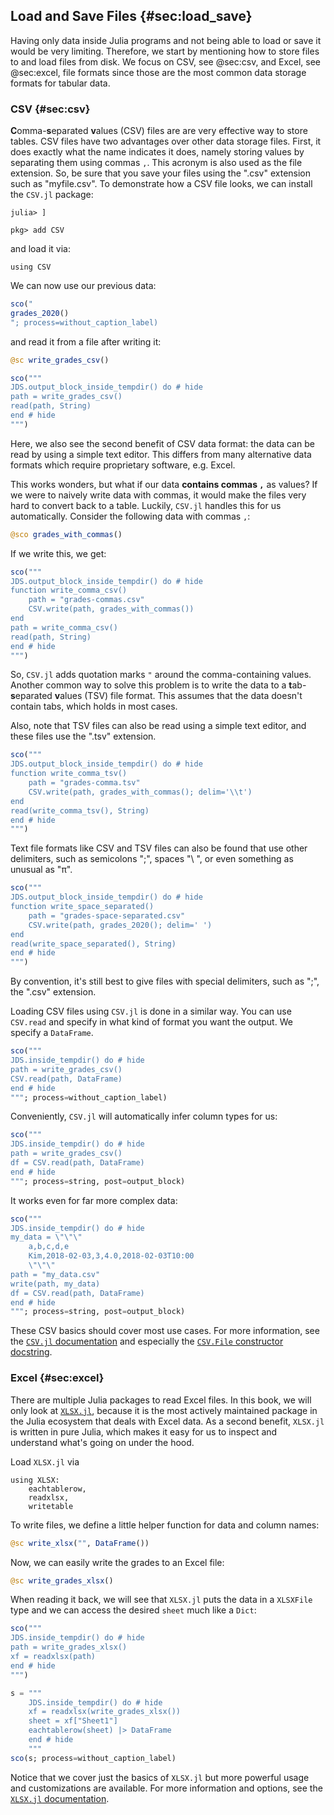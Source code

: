 ## Load and Save Files {#sec:load_save}

Having only data inside Julia programs and not being able to load or save it would be very limiting.
Therefore, we start by mentioning how to store files to and load files from disk.
We focus on CSV, see @sec:csv, and Excel, see @sec:excel, file formats since those are the most common data storage formats for tabular data.

### CSV {#sec:csv}

**C**omma-**s**eparated **v**alues (CSV) files are are very effective way to store tables.
CSV files have two advantages over other data storage files.
First, it does exactly what the name indicates it does, namely storing values by separating them using commas `,`.
This acronym is also used as the file extension.
So, be sure that you save your files using the ".csv" extension such as "myfile.csv".
To demonstrate how a CSV file looks, we can install the `CSV.jl` package:

```
julia> ]

pkg> add CSV
```

and load it via:

```
using CSV
```

We can now use our previous data:

```jl
sco("
grades_2020()
"; process=without_caption_label)
```

and read it from a file after writing it:

```jl
@sc write_grades_csv()
```

```jl
sco("""
JDS.output_block_inside_tempdir() do # hide
path = write_grades_csv()
read(path, String)
end # hide
""")
```

Here, we also see the second benefit of CSV data format: the data can be read by using a simple text editor.
This differs from many alternative data formats which require proprietary software, e.g. Excel.

This works wonders, but what if our data **contains commas `,`** as values?
If we were to naively write data with commas, it would make the files very hard to convert back to a table.
Luckily, `CSV.jl` handles this for us automatically.
Consider the following data with commas `,`:

```jl
@sco grades_with_commas()
```

If we write this, we get:

```jl
sco("""
JDS.output_block_inside_tempdir() do # hide
function write_comma_csv()
    path = "grades-commas.csv"
    CSV.write(path, grades_with_commas())
end
path = write_comma_csv()
read(path, String)
end # hide
""")
```

So, `CSV.jl` adds quotation marks `"` around the comma-containing values.
Another common way to solve this problem is to write the data to a **t**ab-**s**eparated **v**alues (TSV) file format.
This assumes that the data doesn't contain tabs, which holds in most cases.

Also, note that TSV files can also be read using a simple text editor, and these files use the ".tsv" extension.

```jl
sco("""
JDS.output_block_inside_tempdir() do # hide
function write_comma_tsv()
    path = "grades-comma.tsv"
    CSV.write(path, grades_with_commas(); delim='\\t')
end
read(write_comma_tsv(), String)
end # hide
""")
```

Text file formats like CSV and TSV files can also be found that use other delimiters, such as semicolons ";", spaces "\ ", or even something as unusual as "π".

```jl
sco("""
JDS.output_block_inside_tempdir() do # hide
function write_space_separated()
    path = "grades-space-separated.csv"
    CSV.write(path, grades_2020(); delim=' ')
end
read(write_space_separated(), String)
end # hide
""")
```

By convention, it's still best to give files with special delimiters, such as ";", the ".csv" extension.

Loading CSV files using `CSV.jl` is done in a similar way.
You can use `CSV.read` and specify in what kind of format you want the output.
We specify a `DataFrame`.

```jl
sco("""
JDS.inside_tempdir() do # hide
path = write_grades_csv()
CSV.read(path, DataFrame)
end # hide
"""; process=without_caption_label)
```

Conveniently, `CSV.jl` will automatically infer column types for us:

```jl
sco("""
JDS.inside_tempdir() do # hide
path = write_grades_csv()
df = CSV.read(path, DataFrame)
end # hide
"""; process=string, post=output_block)
```

It works even for far more complex data:

```jl
sco("""
JDS.inside_tempdir() do # hide
my_data = \"\"\"
    a,b,c,d,e
    Kim,2018-02-03,3,4.0,2018-02-03T10:00
    \"\"\"
path = "my_data.csv"
write(path, my_data)
df = CSV.read(path, DataFrame)
end # hide
"""; process=string, post=output_block)
```

These CSV basics should cover most use cases.
For more information, see the [`CSV.jl` documentation](https://csv.juliadata.org/stable) and especially the [`CSV.File` constructor docstring](https://csv.juliadata.org/stable/#CSV.File).

### Excel {#sec:excel}

There are multiple Julia packages to read Excel files.
In this book, we will only look at [`XLSX.jl`](https://github.com/felipenoris/XLSX.jl), because it is the most actively maintained package in the Julia ecosystem that deals with Excel data.
As a second benefit, `XLSX.jl` is written in pure Julia, which makes it easy for us to inspect and understand what's going on under the hood.

Load `XLSX.jl` via

```
using XLSX:
    eachtablerow,
    readxlsx,
    writetable
```

To write files, we define a little helper function for data and column names:

```jl
@sc write_xlsx("", DataFrame())
```

Now, we can easily write the grades to an Excel file:

```jl
@sc write_grades_xlsx()
```

When reading it back, we will see that `XLSX.jl` puts the data in a `XLSXFile` type and we can access the desired `sheet` much like a `Dict`:

```jl
sco("""
JDS.inside_tempdir() do # hide
path = write_grades_xlsx()
xf = readxlsx(path)
end # hide
""")
```

```jl
s = """
    JDS.inside_tempdir() do # hide
    xf = readxlsx(write_grades_xlsx())
    sheet = xf["Sheet1"]
    eachtablerow(sheet) |> DataFrame
    end # hide
    """
sco(s; process=without_caption_label)
```

Notice that we cover just the basics of `XLSX.jl` but more powerful usage and customizations are available.
For more information and options, see the [`XLSX.jl` documentation](https://felipenoris.github.io/XLSX.jl/stable/).
